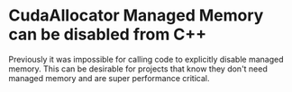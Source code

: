 # CudaAllocator Managed Memory can be disabled from C++

Previously it was impossible for calling code to explicitly
disable managed memory. This can be desirable for projects
that know they don't need managed memory and are super
performance critical.
